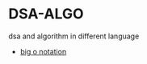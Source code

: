 # DSA-ALGO

dsa and algorithm in different language

- [big o notation](big%20o%20notation/README.md)
